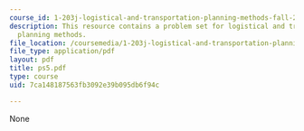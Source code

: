 ```yaml
---
course_id: 1-203j-logistical-and-transportation-planning-methods-fall-2006
description: This resource contains a problem set for logistical and transportation
  planning methods.
file_location: /coursemedia/1-203j-logistical-and-transportation-planning-methods-fall-2006/7ca148187563fb3092e39b095db6f94c_ps5.pdf
file_type: application/pdf
layout: pdf
title: ps5.pdf
type: course
uid: 7ca148187563fb3092e39b095db6f94c

---
```

None